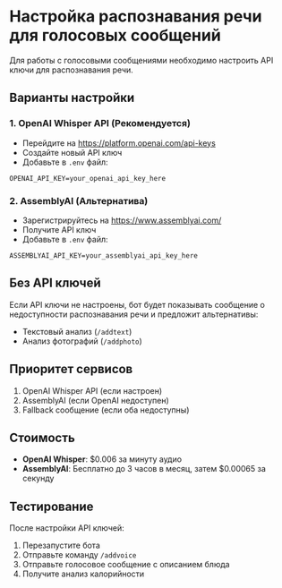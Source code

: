 # Настройка распознавания речи для голосовых сообщений

Для работы с голосовыми сообщениями необходимо настроить API ключи для распознавания речи.

## Варианты настройки

### 1. OpenAI Whisper API (Рекомендуется)
- Перейдите на https://platform.openai.com/api-keys
- Создайте новый API ключ
- Добавьте в `.env` файл:
```
OPENAI_API_KEY=your_openai_api_key_here
```

### 2. AssemblyAI (Альтернатива)
- Зарегистрируйтесь на https://www.assemblyai.com/
- Получите API ключ
- Добавьте в `.env` файл:
```
ASSEMBLYAI_API_KEY=your_assemblyai_api_key_here
```

## Без API ключей

Если API ключи не настроены, бот будет показывать сообщение о недоступности распознавания речи и предложит альтернативы:
- Текстовый анализ (`/addtext`)
- Анализ фотографий (`/addphoto`)

## Приоритет сервисов

1. OpenAI Whisper API (если настроен)
2. AssemblyAI (если OpenAI недоступен)
3. Fallback сообщение (если оба недоступны)

## Стоимость

- **OpenAI Whisper**: $0.006 за минуту аудио
- **AssemblyAI**: Бесплатно до 3 часов в месяц, затем $0.00065 за секунду

## Тестирование

После настройки API ключей:
1. Перезапустите бота
2. Отправьте команду `/addvoice`
3. Отправьте голосовое сообщение с описанием блюда
4. Получите анализ калорийности
